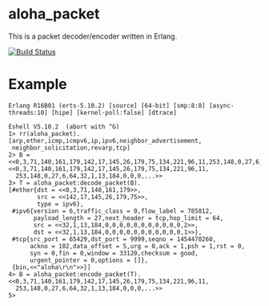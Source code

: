 aloha_packet
============

This is a packet decoder/encoder written in Erlang.

[![Build Status](https://travis-ci.org/yamt/aloha_packet.png?branch=master)](https://travis-ci.org/yamt/aloha_packet)

Example
=======

    Erlang R16B01 (erts-5.10.2) [source] [64-bit] [smp:8:8] [async-threads:10] [hipe] [kernel-poll:false] [dtrace]

    Eshell V5.10.2  (abort with ^G)
    1> rr(aloha_packet).
    [arp,ether,icmp,icmpv6,ip,ipv6,neighbor_advertisement,
     neighbor_solicitation,revarp,tcp]
    2> B = <<0,3,71,140,161,179,142,17,145,26,179,75,134,221,96,11,253,148,0,27,6,64,32,1,13,184,0,0,0,0,0,0,0,0,0,0,0,2,32,1,13,184,0,0,0,0,0,0,0,0,0,0,0,1,255,149,39,15,86,177,116,116,0,0,0,102,80,24,129,96,164,221,0,0,97,108,111,104,97,13,10>>.
    <<0,3,71,140,161,179,142,17,145,26,179,75,134,221,96,11,
      253,148,0,27,6,64,32,1,13,184,0,0,0,...>>
    3> T = aloha_packet:decode_packet(B).
    [#ether{dst = <<0,3,71,140,161,179>>,
            src = <<142,17,145,26,179,75>>,
            type = ipv6},
     #ipv6{version = 6,traffic_class = 0,flow_label = 785812,
           payload_length = 27,next_header = tcp,hop_limit = 64,
           src = <<32,1,13,184,0,0,0,0,0,0,0,0,0,0,0,2>>,
           dst = <<32,1,13,184,0,0,0,0,0,0,0,0,0,0,0,1>>},
     #tcp{src_port = 65429,dst_port = 9999,seqno = 1454470260,
          ackno = 102,data_offset = 5,urg = 0,ack = 1,psh = 1,rst = 0,
          syn = 0,fin = 0,window = 33120,checksum = good,
          urgent_pointer = 0,options = []},
     {bin,<<"aloha\r\n">>}]
    4> B = aloha_packet:encode_packet(T).
    <<0,3,71,140,161,179,142,17,145,26,179,75,134,221,96,11,
      253,148,0,27,6,64,32,1,13,184,0,0,0,...>>
    5> 
